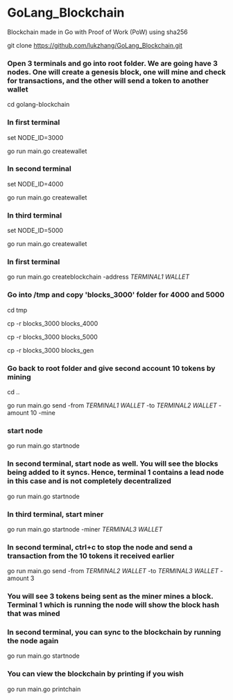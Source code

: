 # GoLang_Blockchain
Blockchain made in Go with Proof of Work (PoW) using sha256


git clone https://github.com/lukzhang/GoLang_Blockchain.git


### Open 3 terminals and go into root folder. We are going have 3 nodes. One will create a genesis block, one will mine and check for transactions, and the other will send a token to another wallet

cd golang-blockchain


### In first terminal

set NODE_ID=3000

go run main.go createwallet


### In second terminal

set NODE_ID=4000

go run main.go createwallet


### In third terminal

set NODE_ID=5000

go run main.go createwallet


### In first terminal

go run main.go createblockchain -address *TERMINAL1 WALLET*
  
  ### Go into /tmp and copy 'blocks_3000' folder for 4000 and 5000
  
  cd tmp
  
  cp -r blocks_3000 blocks_4000
  
  cp -r blocks_3000 blocks_5000
  
  cp -r blocks_3000 blocks_gen
  
  ### Go back to root folder and give second account 10 tokens by mining
  
  cd ..
  
  go run main.go send -from *TERMINAL1 WALLET* -to *TERMINAL2 WALLET* -amount 10 -mine
  
  ### start node
  
  go run main.go startnode
  
  
### In second terminal, start node as well. You will see the blocks being added to it syncs. Hence, terminal 1 contains a lead node in this case and is not completely decentralized

go run main.go startnode

### In third terminal, start miner

go run main.go startnode -miner *TERMINAL3 WALLET*
  
 ### In second terminal, ctrl+c to stop the node and send a transaction from the 10 tokens it received earlier
 
 go run main.go send -from *TERMINAL2 WALLET* -to *TERMINAL3 WALLET* -amount 3
  
  ### You will see 3 tokens being sent as the miner mines a block. Terminal 1 which is running the node will show the block hash that was mined
  
  ### In second terminal, you can sync to the blockchain by running the node again
  
  go run main.go startnode
  
  ### You can view the blockchain by printing if you wish
  
  go run main.go printchain
